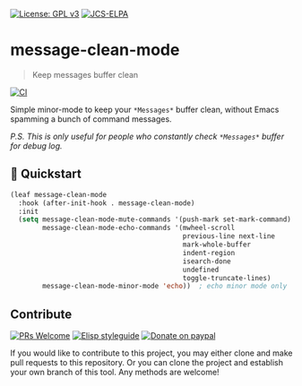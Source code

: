 [![License: GPL v3](https://img.shields.io/badge/License-GPL%20v3-blue.svg)](https://www.gnu.org/licenses/gpl-3.0)
[![JCS-ELPA](https://raw.githubusercontent.com/jcs-emacs/jcs-elpa/master/badges/v/message-clean-mode.svg)](https://jcs-emacs.github.io/jcs-elpa/#/message-clean-mode)

# message-clean-mode
> Keep messages buffer clean

[![CI](https://github.com/jcs-elpa/message-clean-mode/actions/workflows/test.yml/badge.svg)](https://github.com/jcs-elpa/message-clean-mode/actions/workflows/test.yml)

Simple minor-mode to keep your `*Messages*` buffer clean, without Emacs spamming
a bunch of command messages.

*P.S. This is only useful for people who constantly check `*Messages*` buffer
for debug log.*

## 💾 Quickstart

```el
(leaf message-clean-mode
  :hook (after-init-hook . message-clean-mode)
  :init
  (setq message-clean-mode-mute-commands '(push-mark set-mark-command)
        message-clean-mode-echo-commands '(mwheel-scroll
                                           previous-line next-line
                                           mark-whole-buffer
                                           indent-region
                                           isearch-done
                                           undefined
                                           toggle-truncate-lines)
        message-clean-mode-minor-mode 'echo))  ; echo minor mode only
```

## Contribute

[![PRs Welcome](https://img.shields.io/badge/PRs-welcome-brightgreen.svg)](http://makeapullrequest.com)
[![Elisp styleguide](https://img.shields.io/badge/elisp-style%20guide-purple)](https://github.com/bbatsov/emacs-lisp-style-guide)
[![Donate on paypal](https://img.shields.io/badge/paypal-donate-1?logo=paypal&color=blue)](https://www.paypal.me/jcs090218)

If you would like to contribute to this project, you may either
clone and make pull requests to this repository. Or you can
clone the project and establish your own branch of this tool.
Any methods are welcome!
